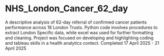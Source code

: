 # NHS_London_Cancer_62_day
A descriptive analysis of 62-day referral of confirmed cancer patients performance across 18 London Trusts. Python code involves procedures to extract London Specific data, while excel was used for further formatting and cleaning. Project was focused on developing and highlighting coding and tableau skills in a health analytics contect. 
Completed 17 April 2025 - 21 April 2025
